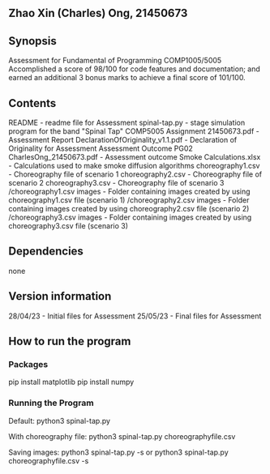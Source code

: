## Zhao Xin (Charles) Ong, 21450673
## Synopsis
Assessment for Fundamental of Programming COMP1005/5005
Accomplished a score of 98/100 for code features and documentation; and earned an additional 3 bonus marks to achieve a final score of 101/100.

## Contents
README - readme file for Assessment
spinal-tap.py - stage simulation program for the band "Spinal Tap"
COMP5005 Assignment 21450673.pdf - Assessment Report
DeclarationOfOriginality_v1.1.pdf - Declaration of Originality for Assessment
Assessment Outcome PG02 CharlesOng_21450673.pdf - Assessment outcome
Smoke Calculations.xlsx - Calculations used to make smoke diffusion algorithms
choreography1.csv - Choreography file of scenario 1
choreography2.csv - Choreography file of scenario 2
choreography3.csv - Choreography file of scenario 3
/choreography1.csv images - Folder containing images created by using choreography1.csv file (scenario 1)
/choreography2.csv images - Folder containing images created by using choreography2.csv file (scenario 2)
/choreography3.csv images - Folder containing images created by using choreography3.csv file (scenario 3)

## Dependencies
none

## Version information
28/04/23 - Initial files for Assessment
25/05/23 - Final files for Assessment

## How to run the program
### Packages
pip install matplotlib
pip install numpy

### Running the Program
Default:
python3 spinal-tap.py

With choreography file:
python3 spinal-tap.py choreographyfile.csv

Saving images:
python3 spinal-tap.py -s
or
python3 spinal-tap.py choreographyfile.csv -s